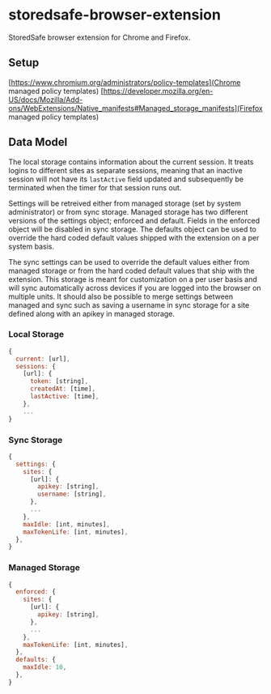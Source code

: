 # storedsafe-browser-extension

StoredSafe browser extension for Chrome and Firefox.

## Setup
[https://www.chromium.org/administrators/policy-templates](Chrome managed policy templates)
[https://developer.mozilla.org/en-US/docs/Mozilla/Add-ons/WebExtensions/Native_manifests#Managed_storage_manifests](Firefox managed policy templates)

## Data Model
  The local storage contains information about the current session. It treats logins to different sites as separate sessions, meaning that an inactive session will not have its `lastActive` field updated and subsequently be terminated when the timer for that session runs out.

  Settings will be retreived either from managed storage (set by system administrator) or from sync storage.
Managed storage has two different versions of the settings object; enforced and default.
  Fields in the enforced object will be disabled in sync storage. The defaults object can be used to override the hard coded default values shipped with the extension on a per system basis.

  The sync settings can be used to override the default values either from managed storage or from the hard coded default values that ship with the extension. This storage is meant for customization on a per user basis and will sync automatically across devices if you are logged into the browser on multiple units.
  It should also be possible to merge settings between managed and sync such as saving a username in sync storage for a site defined along with an apikey in managed storage.

### Local Storage
```javascript
{
  current: [url],
  sessions: {
    [url]: {
      token: [string],
      createdAt: [time],
      lastActive: [time],
    },
    ...
}
```

### Sync Storage
```javascript
{
  settings: {
    sites: {
      [url]: {
        apikey: [string],
        username: [string],
      },
      ...
    },
    maxIdle: [int, minutes],
    maxTokenLife: [int, minutes],
  },
}
```

### Managed Storage
```javascript
{
  enforced: {
    sites: {
      [url]: {
        apikey: [string],
      },
      ...
    },
    maxTokenLife: [int, minutes],
  },
  defaults: {
    maxIdle: 10,
  },
}
```
